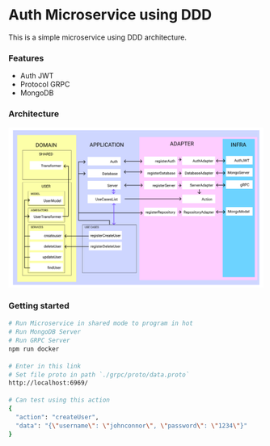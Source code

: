 # Auth Microservice using DDD

This is a simple microservice using DDD architecture.

### Features

* Auth JWT
* Protocol GRPC
* MongoDB

### Architecture

![Architecture](doc/architecture.png)

### Getting started

```bash
# Run Microservice in shared mode to program in hot
# Run MongoDB Server
# Run GRPC Server
npm run docker

# Enter in this link
# Set file proto in path `./grpc/proto/data.proto`
http://localhost:6969/

# Can test using this action
{
  "action": "createUser",
  "data": "{\"username\": \"johnconnor\", \"password\": \"1234\"}"
}
 
```
